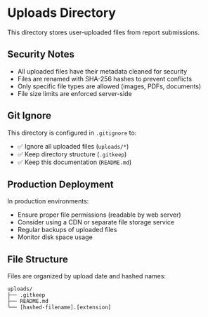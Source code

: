 # Uploads Directory

This directory stores user-uploaded files from report submissions.

## Security Notes

- All uploaded files have their metadata cleaned for security
- Files are renamed with SHA-256 hashes to prevent conflicts
- Only specific file types are allowed (images, PDFs, documents)
- File size limits are enforced server-side

## Git Ignore

This directory is configured in `.gitignore` to:
- ✅ Ignore all uploaded files (`uploads/*`)
- ✅ Keep directory structure (`.gitkeep`)
- ✅ Keep this documentation (`README.md`)

## Production Deployment

In production environments:
- Ensure proper file permissions (readable by web server)
- Consider using a CDN or separate file storage service
- Regular backups of uploaded files
- Monitor disk space usage

## File Structure

Files are organized by upload date and hashed names:
```
uploads/
├── .gitkeep
├── README.md
└── [hashed-filename].[extension]
```